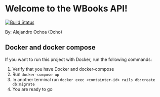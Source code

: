 # Welcome to the WBooks API!


[![Build Status](https://travis-ci.org/wolox-training/am-rails.svg?branch=master)](https://travis-ci.org/wolox-training/am-rails)

By: Alejandro Ochoa (Ocho)

## Docker and docker compose

If you want to run this project with Docker, run the following commands:

1. Verify that you have Docker and docker-compose
2. Run `docker-compose up`
3. In another terminal run `docker exec <containter-id> rails db:create db:migrate`
4. You are ready to go
